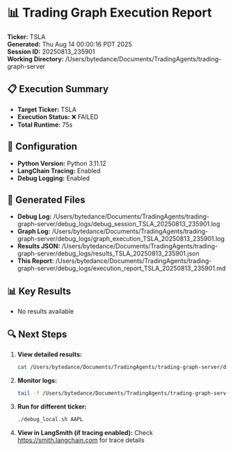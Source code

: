 # 📊 Trading Graph Execution Report

**Ticker:** TSLA  
**Generated:** Thu Aug 14 00:00:16 PDT 2025  
**Session ID:** 20250813_235901  
**Working Directory:** /Users/bytedance/Documents/TradingAgents/trading-graph-server

## 📋 Execution Summary

- **Target Ticker:** TSLA
- **Execution Status:** ❌ FAILED
- **Total Runtime:** 75s

## 🔧 Configuration

- **Python Version:** Python 3.11.12
- **LangChain Tracing:** Enabled
- **Debug Logging:** Enabled

## 📂 Generated Files

- **Debug Log:** /Users/bytedance/Documents/TradingAgents/trading-graph-server/debug_logs/debug_session_TSLA_20250813_235901.log
- **Graph Log:** /Users/bytedance/Documents/TradingAgents/trading-graph-server/debug_logs/graph_execution_TSLA_20250813_235901.log  
- **Results JSON:** /Users/bytedance/Documents/TradingAgents/trading-graph-server/debug_logs/results_TSLA_20250813_235901.json
- **This Report:** /Users/bytedance/Documents/TradingAgents/trading-graph-server/debug_logs/execution_report_TSLA_20250813_235901.md

## 📊 Key Results

- No results available

## 🔍 Next Steps

1. **View detailed results:**
   ```bash
   cat /Users/bytedance/Documents/TradingAgents/trading-graph-server/debug_logs/results_TSLA_20250813_235901.json | jq .
   ```

2. **Monitor logs:**
   ```bash
   tail -f /Users/bytedance/Documents/TradingAgents/trading-graph-server/debug_logs/graph_execution_TSLA_20250813_235901.log
   ```

3. **Run for different ticker:**
   ```bash
   ./debug_local.sh AAPL
   ```

4. **View in LangSmith (if tracing enabled):**
   Check https://smith.langchain.com for trace details

